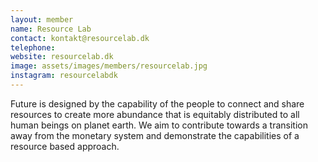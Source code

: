 ```yaml
---
layout: member
name: Resource Lab
contact: kontakt@resourcelab.dk
telephone:
website: resourcelab.dk
image: assets/images/members/resourcelab.jpg
instagram: resourcelabdk
---
```

Future is designed by the capability of the people to connect and share resources to create more abundance that is equitably distributed to all human beings on planet earth. We aim to contribute towards a transition away from the monetary system and demonstrate the capabilities of a resource based approach.
